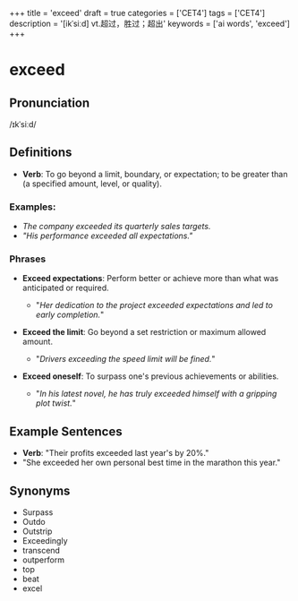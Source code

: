 +++
title = 'exceed'
draft = true
categories = ['CET4']
tags = ['CET4']
description = '[ikˈsiːd] vt.超过，胜过；超出'
keywords = ['ai words', 'exceed']
+++

# exceed

## Pronunciation
/ɪkˈsiːd/

## Definitions
- **Verb**: To go beyond a limit, boundary, or expectation; to be greater than (a specified amount, level, or quality). 

### Examples:
- *The company exceeded its quarterly sales targets.*
- *"His performance exceeded all expectations."*

### Phrases
- **Exceed expectations**: Perform better or achieve more than what was anticipated or required.
  - "*Her dedication to the project exceeded expectations and led to early completion.*"

- **Exceed the limit**: Go beyond a set restriction or maximum allowed amount.
  - "*Drivers exceeding the speed limit will be fined.*"

- **Exceed oneself**: To surpass one's previous achievements or abilities.
  - "*In his latest novel, he has truly exceeded himself with a gripping plot twist.*"

## Example Sentences
- **Verb**: "Their profits exceeded last year's by 20%."
- "She exceeded her own personal best time in the marathon this year."
  
## Synonyms
- Surpass
- Outdo
- Outstrip
- Exceedingly
- transcend
- outperform
- top
- beat
- excel

